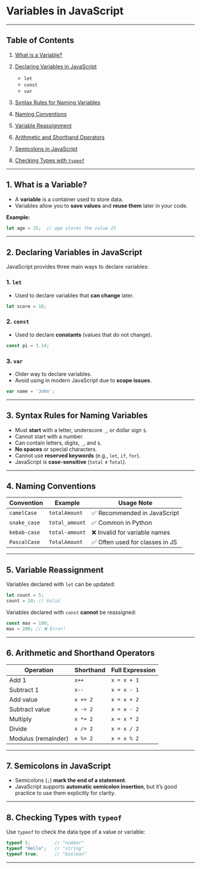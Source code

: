 # Variables in JavaScript

---

## Table of Contents

1. [What is a Variable?](#1-what-is-a-variable)
2. [Declaring Variables in JavaScript](#2-declaring-variables-in-javascript)

   * `let`
   * `const`
   * `var`
3. [Syntax Rules for Naming Variables](#3-syntax-rules-for-naming-variables)
4. [Naming Conventions](#4-naming-conventions)
5. [Variable Reassignment](#5-variable-reassignment)
6. [Arithmetic and Shorthand Operators](#6-arithmetic-and-shorthand-operators)
7. [Semicolons in JavaScript](#7-semicolons-in-javascript)
8. [Checking Types with `typeof`](#8-checking-types-with-typeof)

---

## 1. What is a Variable?

* A **variable** is a container used to store data.
* Variables allow you to **save values** and **reuse them** later in your code.

**Example:**

```js
let age = 25;  // age stores the value 25
```

---

## 2. Declaring Variables in JavaScript

JavaScript provides three main ways to declare variables:

### 1. `let`

* Used to declare variables that **can change** later.

```js
let score = 10;
```

### 2. `const`

* Used to declare **constants** (values that do not change).

```js
const pi = 3.14;
```

### 3. `var`

* Older way to declare variables.
* Avoid using in modern JavaScript due to **scope issues**.

```js
var name = 'John';
```

---

## 3. Syntax Rules for Naming Variables

* Must **start** with a letter, underscore `_`, or dollar sign `$`.
* Cannot start with a number.
* Can contain letters, digits, `_`, and `$`.
* **No spaces** or special characters.
* Cannot use **reserved keywords** (e.g., `let`, `if`, `for`).
* JavaScript is **case-sensitive** (`total` ≠ `Total`).

---

## 4. Naming Conventions

| Convention   | Example        | Usage Note                     |
| ------------ | -------------- | ------------------------------ |
| `camelCase`  | `totalAmount`  | ✅ Recommended in JavaScript    |
| `snake_case` | `total_amount` | ✅ Common in Python             |
| `kebab-case` | `total-amount` | ❌ Invalid for variable names   |
| `PascalCase` | `TotalAmount`  | ✅ Often used for classes in JS |

---

## 5. Variable Reassignment

Variables declared with `let` can be updated:

```js
let count = 5;
count = 10; // Valid
```

Variables declared with `const` **cannot** be reassigned:

```js
const max = 100;
max = 200; // ❌ Error!
```

---

## 6. Arithmetic and Shorthand Operators

| Operation           | Shorthand | Full Expression |
| ------------------- | --------- | --------------- |
| Add 1               | `x++`     | `x = x + 1`     |
| Subtract 1          | `x--`     | `x = x - 1`     |
| Add value           | `x += 2`  | `x = x + 2`     |
| Subtract value      | `x -= 2`  | `x = x - 2`     |
| Multiply            | `x *= 2`  | `x = x * 2`     |
| Divide              | `x /= 2`  | `x = x / 2`     |
| Modulus (remainder) | `x %= 2`  | `x = x % 2`     |

---

## 7. Semicolons in JavaScript

* Semicolons (`;`) **mark the end of a statement**.
* JavaScript supports **automatic semicolon insertion**, but it’s good practice to use them explicitly for clarity.

---

## 8. Checking Types with `typeof`

Use `typeof` to check the data type of a value or variable:

```js
typeof 5;         // "number"
typeof "Hello";   // "string"
typeof true;      // "boolean"
```

---

